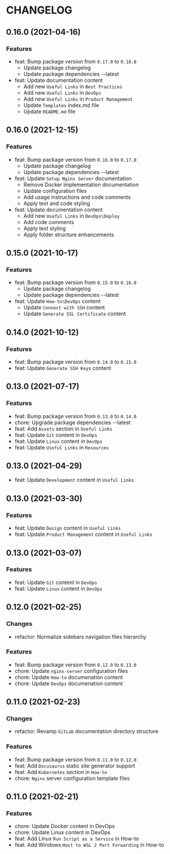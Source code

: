 # CHANGELOG

## 0.16.0 (2021-04-16)

### Features

- feat: Bump package version from `0.17.0` to `0.18.0`
  - Update package changelog
  - Update package dependencies --latest
- feat: Update documentation content
  - Add new `Useful Links` in `Best Practices`
  - Add new `Useful Links` in `DevOps`
  - Add new `Useful Links` in `Product Management`
  - Update `Templates` index.md file
  - Update `README.md` file

## 0.16.0 (2021-12-15)

### Features

- feat: Bump package version from `0.16.0` to `0.17.0`
  - Update package changelog
  - Update package dependencies --latest
- feat: Update `Setup Nginx Server` documentation
  - Remove Docker implementation documentation
  - Update configuration files
  - Add usage instructions and code comments
  - Apply text and code styling
- feat: Update documentation content
  - Add new `Useful Links` in `DevOps\Deploy`
  - Add code comments
  - Apply text styling
  - Apply folder structure enhancements

## 0.15.0 (2021-10-17)

### Features

- feat: Bump package version from `0.15.0` to `0.16.0`
  - Update package changelog
  - Update package dependencies --latest
- feat: Update `How-to\DevOps` content
  - Update `Connect with SSH` content
  - Update `Generate SSL Certificate` content

## 0.14.0 (2021-10-12)

### Features

- feat: Bump package version from `0.14.0` to `0.15.0`
- feat: Update `Generate SSH Keys` content

## 0.13.0 (2021-07-17)

### Features

- feat: Bump package version from `0.13.0` to `0.14.0`
- chore: Upgrade package dependencies --latest
- feat: Add `Assets` section in `Useful Links`
- feat: Update `Git` content in `DevOps`
- feat: Update `Linux` content in `DevOps`
- feat: Update `Useful Links` in `Resources`

## 0.13.0 (2021-04-29)

- feat: Update `Development` content in `Useful Links`

## 0.13.0 (2021-03-30)

### Features

- feat: Update `Design` content in `Useful Links`
- feat: Update `Product Management` content in `Useful Links`

## 0.13.0 (2021-03-07)

### Features

- feat: Update `Git` content in `DevOps`
- feat: Update `Linux` content in `DevOps`

## 0.12.0 (2021-02-25)

### Changes

- refactor: Normalize sidebars navigation files hierarchy

### Features

- feat: Bump package version from `0.12.0` to `0.13.0`
- chore: Update `nginx-server` configuration files
- chore: Update `How-to` documenation content
- chore: Update `DevOps` documenation content

## 0.11.0 (2021-02-23)

### Changes

- refactor: Revamp `GitLab` documentation directory structure

### Features

- feat: Bump package version from `0.11.0` to `0.12.0`
- feat: Add `Docusaurus` static site generator support
- feat: Add `Kubernetes` section in `How-to`
- chore: `Nginx` server configuration template files

## 0.11.0 (2021-02-21)

### Features

- chore: Update Docker content in DevOps
- chore: Update Linux content in DevOps
- feat: Add Linux `Run Script as a Service` in How-to
- feat: Add Windows `Host to WSL 2 Port Forwarding` in How-to
